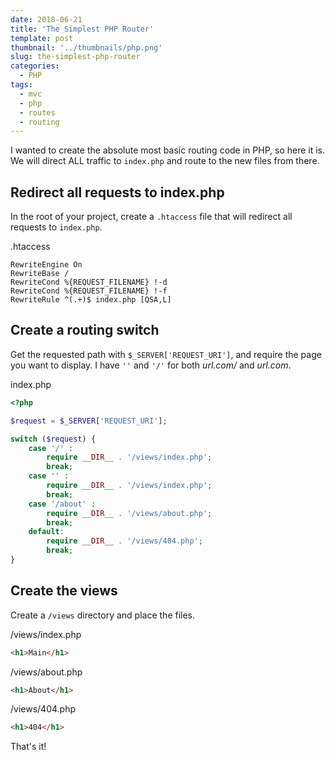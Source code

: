 ```yaml
---
date: 2018-06-21
title: 'The Simplest PHP Router'
template: post
thumbnail: '../thumbnails/php.png'
slug: the-simplest-php-router
categories:
  - PHP
tags:
  - mvc
  - php
  - routes
  - routing
---
```


I wanted to create the absolute most basic routing code in PHP, so here it is. We will direct ALL traffic to `index.php` and route to the new files from there.

## Redirect all requests to index.php

In the root of your project, create a `.htaccess` file that will redirect all requests to `index.php`.

<div class="filename">.htaccess</div>

```apacheconf
RewriteEngine On
RewriteBase /
RewriteCond %{REQUEST_FILENAME} !-d
RewriteCond %{REQUEST_FILENAME} !-f
RewriteRule ^(.+)$ index.php [QSA,L]
```

## Create a routing switch

Get the requested path with `$_SERVER['REQUEST_URI']`, and require the page you want to display. I have `''` and `'/'` for both _url.com/_ and _url.com_.

<div class="filename">index.php</div>

```php
<?php

$request = $_SERVER['REQUEST_URI'];

switch ($request) {
    case '/' :
        require __DIR__ . '/views/index.php';
        break;
    case '' :
        require __DIR__ . '/views/index.php';
        break;
    case '/about' :
        require __DIR__ . '/views/about.php';
        break;
    default:
        require __DIR__ . '/views/404.php';
        break;
}
```

## Create the views

Create a `/views` directory and place the files.

<div class="filename">/views/index.php</div>

```html
<h1>Main</h1>
```

<div class="filename">/views/about.php</div>

```html
<h1>About</h1>
```

<div class="filename">/views/404.php</div>

```html
<h1>404</h1>
```

That's it!
